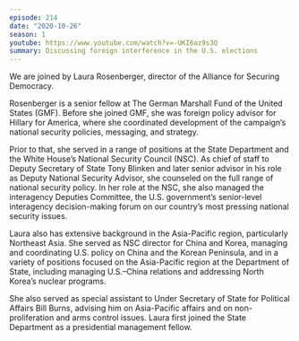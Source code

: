 ```yaml
---
episode: 214
date: "2020-10-26"
season: 1
youtube: https://www.youtube.com/watch?v=-UKI6az9s3Q
summary: Discussing foreign interference in the U.S. elections
---
```

We are joined by Laura Rosenberger, director of the Alliance for Securing Democracy.

Rosenberger is a senior fellow at The German Marshall Fund of the United States (GMF). Before she joined GMF, she was foreign policy advisor for Hillary for America, where she coordinated development of the campaign’s national security policies, messaging, and strategy.

Prior to that, she served in a range of positions at the State Department and the White House’s National Security Council (NSC). As chief of staff to Deputy Secretary of State Tony Blinken and later senior advisor in his role as Deputy National Security Advisor, she counseled on the full range of national security policy.  In her role at the NSC, she also managed the interagency Deputies Committee, the U.S. government’s senior-level interagency decision-making forum on our country’s most pressing national security issues.

Laura also has extensive background in the Asia-Pacific region, particularly Northeast Asia. She served as NSC director for China and Korea, managing and coordinating U.S. policy on China and the Korean Peninsula, and in a variety of positions focused on the Asia-Pacific region at the Department of State, including managing U.S.–China relations and addressing North Korea’s nuclear programs.

She also served as special assistant to Under Secretary of State for Political Affairs Bill Burns, advising him on Asia-Pacific affairs and on non-proliferation and arms control issues. Laura first joined the State Department as a presidential management fellow.
